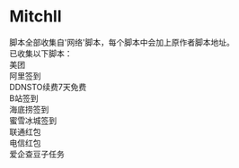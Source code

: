 # Mitchll
脚本全部收集自'网络'脚本，每个脚本中会加上原作者脚本地址。<br>
已收集以下脚本：<br>
美团<br>
阿里签到<br>
DDNSTO续费7天免费<br>
B站签到<br>
海底捞签到<br>
蜜雪冰城签到<br>
联通红包<br>
电信红包<br>
爱企查豆子任务<br>
